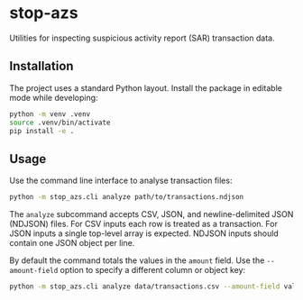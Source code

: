 # stop-azs

Utilities for inspecting suspicious activity report (SAR) transaction data.

## Installation

The project uses a standard Python layout. Install the package in editable mode
while developing:

```bash
python -m venv .venv
source .venv/bin/activate
pip install -e .
```

## Usage

Use the command line interface to analyse transaction files:

```bash
python -m stop_azs.cli analyze path/to/transactions.ndjson
```

The `analyze` subcommand accepts CSV, JSON, and newline-delimited JSON (NDJSON)
files. For CSV inputs each row is treated as a transaction. For JSON inputs a
single top-level array is expected. NDJSON inputs should contain one JSON object
per line.

By default the command totals the values in the `amount` field. Use the
`--amount-field` option to specify a different column or object key:

```bash
python -m stop_azs.cli analyze data/transactions.csv --amount-field value
```
